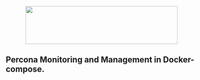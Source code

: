 <p align="center">
  <img width="400" height="100" src="https://github.com/moovs/pmm-in-docker-compose/blob/master/scr/percona.png">
</p>

## Percona Monitoring and Management in Docker-compose. 

